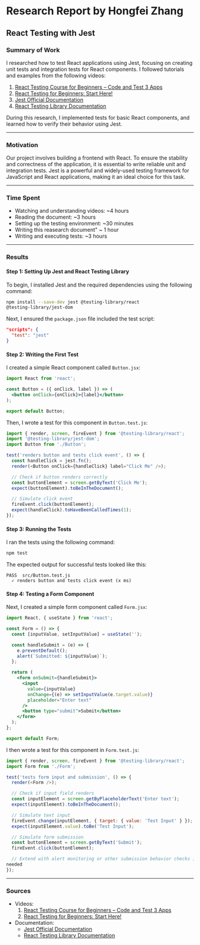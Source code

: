 # Research Report by Hongfei Zhang

## React Testing with Jest

### Summary of Work

I researched how to test React applications using Jest, focusing on 
creating unit tests and integration tests for React components. I followed 
tutorials and examples from the following videos:

1. [React Testing Course for Beginners – Code and Test 3 
Apps](https://www.youtube.com/watch?v=8vfQ6SWBZ-U)
2. [React Testing for Beginners: Start 
Here!](https://www.youtube.com/watch?v=8Xwq35cPwYg&t=1039s)
3. [Jest Official Documentation](https://jestjs.io/docs/getting-started)
4. [React Testing Library 
Documentation](https://testing-library.com/docs/react-testing-library/intro)

During this research, I implemented tests for basic React components, and 
learned how to verify their behavior using Jest.

---

### Motivation

Our project involves building a frontend with React. To ensure the 
stability and correctness of the application, 
it is essential to write reliable unit and integration tests. Jest is a 
powerful and widely-used testing framework for 
JavaScript and React applications, making it an ideal choice for this 
task.

---

### Time Spent

- Watching and understanding videos: ~4 hours
- Reading the document: ~3 hours
- Setting up the testing environment: ~30 minutes
- Writing this reasearch document" ~ 1 hour
- Writing and executing tests: ~3 hours

---

### Results

#### Step 1: Setting Up Jest and React Testing Library

To begin, I installed Jest and the required dependencies using the 
following command:

```bash
npm install --save-dev jest @testing-library/react 
@testing-library/jest-dom
```

Next, I ensured the `package.json` file included the test script:

```json
"scripts": {
  "test": "jest"
}
```

#### Step 2: Writing the First Test

I created a simple React component called `Button.jsx`:

```jsx
import React from 'react';

const Button = ({ onClick, label }) => (
  <button onClick={onClick}>{label}</button>
);

export default Button;
```

Then, I wrote a test for this component in `Button.test.js`:

```javascript
import { render, screen, fireEvent } from '@testing-library/react';
import '@testing-library/jest-dom';
import Button from './Button';

test('renders button and tests click event', () => {
  const handleClick = jest.fn();
  render(<Button onClick={handleClick} label="Click Me" />);

  // Check if button renders correctly
  const buttonElement = screen.getByText('Click Me');
  expect(buttonElement).toBeInTheDocument();

  // Simulate click event
  fireEvent.click(buttonElement);
  expect(handleClick).toHaveBeenCalledTimes(1);
});
```

#### Step 3: Running the Tests

I ran the tests using the following command:

```bash
npm test
```

The expected output for successful tests looked like this:

```
PASS  src/Button.test.js
  ✓ renders button and tests click event (x ms)
```

#### Step 4: Testing a Form Component

Next, I created a simple form component called `Form.jsx`:

```jsx
import React, { useState } from 'react';

const Form = () => {
  const [inputValue, setInputValue] = useState('');

  const handleSubmit = (e) => {
    e.preventDefault();
    alert(`Submitted: ${inputValue}`);
  };

  return (
    <form onSubmit={handleSubmit}>
      <input
        value={inputValue}
        onChange={(e) => setInputValue(e.target.value)}
        placeholder="Enter text"
      />
      <button type="submit">Submit</button>
    </form>
  );
};

export default Form;
```

I then wrote a test for this component in `Form.test.js`:

```javascript
import { render, screen, fireEvent } from '@testing-library/react';
import Form from './Form';

test('tests form input and submission', () => {
  render(<Form />);

  // Check if input field renders
  const inputElement = screen.getByPlaceholderText('Enter text');
  expect(inputElement).toBeInTheDocument();

  // Simulate text input
  fireEvent.change(inputElement, { target: { value: 'Test Input' } });
  expect(inputElement.value).toBe('Test Input');

  // Simulate form submission
  const buttonElement = screen.getByText('Submit');
  fireEvent.click(buttonElement);

  // Extend with alert monitoring or other submission behavior checks if 
needed
});
```

---

### Sources

- Videos:
  1. [React Testing Course for Beginners – Code and Test 3 
Apps](https://www.youtube.com/watch?v=8vfQ6SWBZ-U)
  2. [React Testing for Beginners: Start 
Here!](https://www.youtube.com/watch?v=8Xwq35cPwYg&t=1039s)
- Documentation:
  - [Jest Official Documentation](https://jestjs.io/docs/getting-started)
  - [React Testing Library 
Documentation](https://testing-library.com/docs/react-testing-library/intro)


